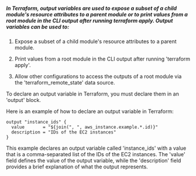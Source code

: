 ##### In Terraform, output variables are used to expose a subset of a child module's resource attributes to a parent module or to print values from a root module in the CLI output after running terraform apply. Output variables can be used to:


1. Expose a subset of a child module's resource attributes to a parent module.

2. Print values from a root module in the CLI output after running 'terraform apply'.

3. Allow other configurations to access the outputs of a root module via the 'terraform_remote_state' data source.


To declare an output variable in Terraform, you must declare them in an 'output' block.  

Here is an example of how to declare an output variable in Terraform:
```
output "instance_ids" {
  value       = "${join(", ", aws_instance.example.*.id)}"
  description = "IDs of the EC2 instances"
}
```

This example declares an output variable called 'instance_ids' with a value that is a comma-separated list of the IDs of the EC2 instances. The 'value' field defines the value of the output variable, while the 'description' field provides a brief explanation of what the output represents.




